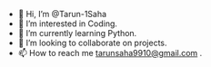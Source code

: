 - 👋 Hi, I’m @Tarun-1Saha
- 👀 I’m interested in Coding.
- 🌱 I’m currently learning Python.
- 💞️ I’m looking to collaborate on projects.
- 📫 How to reach me tarunsaha9910@gmail.com .

